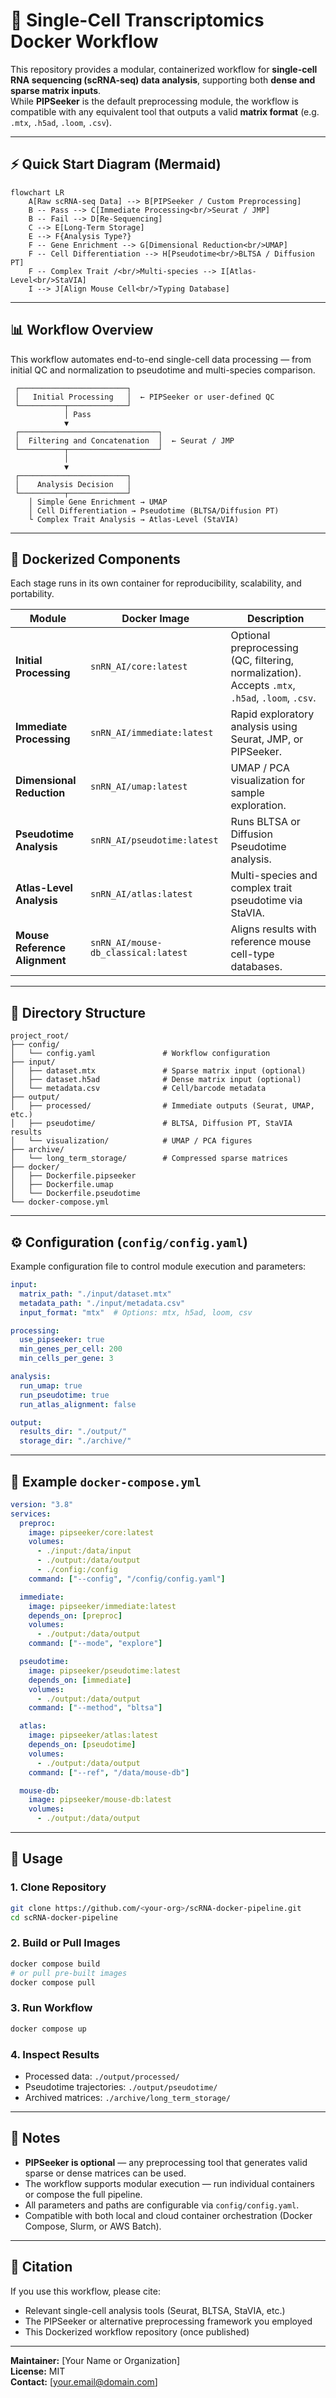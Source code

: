 # 🧬 Single-Cell Transcriptomics Docker Workflow

This repository provides a modular, containerized workflow for **single-cell RNA sequencing (scRNA-seq) data analysis**, supporting both **dense and sparse matrix inputs**.  
While **PIPSeeker** is the default preprocessing module, the workflow is compatible with any equivalent tool that outputs a valid **matrix format** (e.g. `.mtx`, `.h5ad`, `.loom`, `.csv`).

---

## ⚡ Quick Start Diagram (Mermaid)

```mermaid
flowchart LR
    A[Raw scRNA-seq Data] --> B[PIPSeeker / Custom Preprocessing]
    B -- Pass --> C[Immediate Processing<br/>Seurat / JMP]
    B -- Fail --> D[Re-Sequencing]
    C --> E[Long-Term Storage]
    E --> F{Analysis Type?}
    F -- Gene Enrichment --> G[Dimensional Reduction<br/>UMAP]
    F -- Cell Differentiation --> H[Pseudotime<br/>BLTSA / Diffusion PT]
    F -- Complex Trait /<br/>Multi-species --> I[Atlas-Level<br/>StaVIA]
    I --> J[Align Mouse Cell<br/>Typing Database]
```

---

## 📊 Workflow Overview

This workflow automates end-to-end single-cell data processing — from initial QC and normalization to pseudotime and multi-species comparison.

```
 ┌────────────────────────┐
 │   Initial Processing   │  ← PIPSeeker or user-defined QC
 └──────────┬─────────────┘
            │ Pass
            ▼
 ┌───────────────────────────────┐
 │  Filtering and Concatenation  │  ← Seurat / JMP
 └──────────┬────────────────────┘
            │
            ▼
 ┌────────────────────────┐
 │    Analysis Decision   │
 └──────────┬─────────────┘
    │ Simple Gene Enrichment → UMAP
    │ Cell Differentiation → Pseudotime (BLTSA/Diffusion PT)
    └ Complex Trait Analysis → Atlas-Level (StaVIA)
```

---

## 🧱 Dockerized Components

Each stage runs in its own container for reproducibility, scalability, and portability.

| Module | Docker Image | Description |
|---------|---------------|-------------|
| **Initial Processing** | `snRN_AI/core:latest` | Optional preprocessing (QC, filtering, normalization). Accepts `.mtx`, `.h5ad`, `.loom`, `.csv`. |
| **Immediate Processing** | `snRN_AI/immediate:latest` | Rapid exploratory analysis using Seurat, JMP, or PIPSeeker. |
| **Dimensional Reduction** | `snRN_AI/umap:latest` | UMAP / PCA visualization for sample exploration. |
| **Pseudotime Analysis** | `snRN_AI/pseudotime:latest` | Runs BLTSA or Diffusion Pseudotime analysis. |
| **Atlas-Level Analysis** | `snRN_AI/atlas:latest` | Multi-species and complex trait pseudotime via StaVIA. |
| **Mouse Reference Alignment** | `snRN_AI/mouse-db_classical:latest` | Aligns results with reference mouse cell-type databases. |

---

## 📂 Directory Structure

```
project_root/
├── config/
│   └── config.yaml               # Workflow configuration
├── input/
│   ├── dataset.mtx               # Sparse matrix input (optional)
│   ├── dataset.h5ad              # Dense matrix input (optional)
│   └── metadata.csv              # Cell/barcode metadata
├── output/
│   ├── processed/                # Immediate outputs (Seurat, UMAP, etc.)
│   ├── pseudotime/               # BLTSA, Diffusion PT, StaVIA results
│   └── visualization/            # UMAP / PCA figures
├── archive/
│   └── long_term_storage/        # Compressed sparse matrices
├── docker/
│   ├── Dockerfile.pipseeker
│   ├── Dockerfile.umap
│   └── Dockerfile.pseudotime
└── docker-compose.yml
```

---

## ⚙️ Configuration (`config/config.yaml`)

Example configuration file to control module execution and parameters:

```yaml
input:
  matrix_path: "./input/dataset.mtx"
  metadata_path: "./input/metadata.csv"
  input_format: "mtx"  # Options: mtx, h5ad, loom, csv

processing:
  use_pipseeker: true
  min_genes_per_cell: 200
  min_cells_per_gene: 3

analysis:
  run_umap: true
  run_pseudotime: true
  run_atlas_alignment: false

output:
  results_dir: "./output/"
  storage_dir: "./archive/"
```

---

## 🧩 Example `docker-compose.yml`

```yaml
version: "3.8"
services:
  preproc:
    image: pipseeker/core:latest
    volumes:
      - ./input:/data/input
      - ./output:/data/output
      - ./config:/config
    command: ["--config", "/config/config.yaml"]

  immediate:
    image: pipseeker/immediate:latest
    depends_on: [preproc]
    volumes:
      - ./output:/data/output
    command: ["--mode", "explore"]

  pseudotime:
    image: pipseeker/pseudotime:latest
    depends_on: [immediate]
    volumes:
      - ./output:/data/output
    command: ["--method", "bltsa"]

  atlas:
    image: pipseeker/atlas:latest
    depends_on: [pseudotime]
    volumes:
      - ./output:/data/output
    command: ["--ref", "/data/mouse-db"]

  mouse-db:
    image: pipseeker/mouse-db:latest
    volumes:
      - ./output:/data/output
```

---

## 🚀 Usage

### 1. Clone Repository
```bash
git clone https://github.com/<your-org>/scRNA-docker-pipeline.git
cd scRNA-docker-pipeline
```

### 2. Build or Pull Images
```bash
docker compose build
# or pull pre-built images
docker compose pull
```

### 3. Run Workflow
```bash
docker compose up
```

### 4. Inspect Results
- Processed data: `./output/processed/`
- Pseudotime trajectories: `./output/pseudotime/`
- Archived matrices: `./archive/long_term_storage/`

---

## 🧠 Notes

- **PIPSeeker is optional** — any preprocessing tool that generates valid sparse or dense matrices can be used.
- The workflow supports modular execution — run individual containers or compose the full pipeline.
- All parameters and paths are configurable via `config/config.yaml`.
- Compatible with both local and cloud container orchestration (Docker Compose, Slurm, or AWS Batch).

---

## 📜 Citation

If you use this workflow, please cite:
- Relevant single-cell analysis tools (Seurat, BLTSA, StaVIA, etc.)
- The PIPSeeker or alternative preprocessing framework you employed
- This Dockerized workflow repository (once published)

---

**Maintainer:** [Your Name or Organization]  
**License:** MIT  
**Contact:** [your.email@domain.com]
